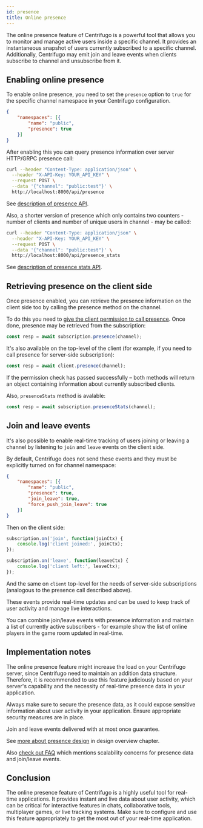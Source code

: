 ```yaml
---
id: presence
title: Online presence
---
```


The online presence feature of Centrifugo is a powerful tool that allows you to monitor and manage active users inside a specific channel. It provides an instantaneous snapshot of users currently subscribed to a specific channel. Additionally, Centrifugo may emit join and leave events when clients subscribe to channel and unsubscribe from it.  

## Enabling online presence

To enable online presence, you need to set the `presence` option to `true` for the specific channel namespace in your Centrifugo configuration.

```json
{
    "namespaces": [{
        "name": "public",
        "presence": true
    }]
}
```

After enabling this you can query presence information over server HTTP/GRPC presence call:

```bash
curl --header "Content-Type: application/json" \
  --header "X-API-Key: YOUR_API_KEY" \
  --request POST \
  --data '{"channel": "public:test"}' \
  http://localhost:8000/api/presence
```

See [description of presence API](./server_api.md#presence).

Also, a shorter version of presence which only contains two counters - number of clients and number of unique users in channel - may be called:

```bash
curl --header "Content-Type: application/json" \
  --header "X-API-Key: YOUR_API_KEY" \
  --request POST \
  --data '{"channel": "public:test"}' \
  http://localhost:8000/api/presence_stats
```

See [description of presence stats API](./server_api.md#presence_stats).

## Retrieving presence on the client side

Once presence enabled, you can retrieve the presence information on the client side too by calling the presence method on the channel.

To do this you need to [give the client permission to call presence](./channel_permissions.md#presence-permission-model). Once done, presence may be retrieved from the subscription: 

```javascript
const resp = await subscription.presence(channel);
```

It's also available on the top-level of the client (for example, if you need to call presence for server-side subscription):

```javascript
const resp = await client.presence(channel);
```

If the permission check has passed successfully – both methods will return an object containing information about currently subscribed clients.

Also, `presenceStats` method is avalable:

```javascript
const resp = await subscription.presenceStats(channel);
```

## Join and leave events

It's also possible to enable real-time tracking of users joining or leaving a channel by listening to `join` and `leave` events on the client side.

By default, Centrifugo does not send these events and they must be explicitly turned on for channel namespace:

```json
{
    "namespaces": [{
        "name": "public",
        "presence": true,
        "join_leave": true,
        "force_push_join_leave": true
    }]
}
```

Then on the client side:

```javascript
subscription.on('join', function(joinCtx) {
    console.log('client joined:', joinCtx);
});

subscription.on('leave', function(leaveCtx) {
    console.log('client left:', leaveCtx);
});
```

And the same on `client` top-level for the needs of server-side subscriptions (analogous to the presence call described above).

These events provide real-time updates and can be used to keep track of user activity and manage live interactions.

You can combine join/leave events with presence information and maintain a list of currently active subscribers - for example show the list of online players in the game room updated in real-time.

## Implementation notes

The online presence feature might increase the load on your Centrifugo server, since Centrifugo need to maintain an addition data structure. Therefore, it is recommended to use this feature judiciously based on your server's capability and the necessity of real-time presence data in your application.

Always make sure to secure the presence data, as it could expose sensitive information about user activity in your application. Ensure appropriate security measures are in place.

Join and leave events delivered with at most once guarantee.

See [more about presence design](../getting-started/design.md#online-presence-considerations) in design overview chapter.

Also [check out FAQ](../faq/index.md#how-scalable-is-the-online-presence-and-joinleave-features) which mentions scalability concerns for presence data and join/leave events.

## Conclusion

The online presence feature of Centrifugo is a highly useful tool for real-time applications. It provides instant and live data about user activity, which can be critical for interactive features in chats, collaborative tools, multiplayer games, or live tracking systems. Make sure to configure and use this feature appropriately to get the most out of your real-time application.

